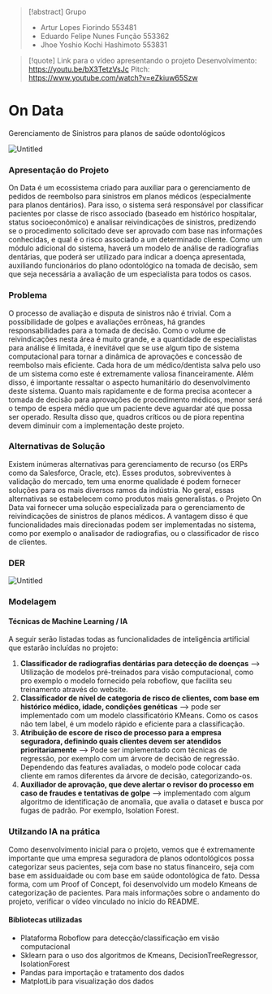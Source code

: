 > [!abstract]  Grupo
> - Artur Lopes Fiorindo 553481 
> - Eduardo Felipe Nunes Função 553362 
> - Jhoe Yoshio Kochi Hashimoto 553831  

> [!quote]  Link para o vídeo apresentando o projeto
> Desenvolvimento: https://youtu.be/bX3TetzVsJc
> Pitch: https://www.youtube.com/watch?v=eZkiuw65Szw


# On Data
Gerenciamento de Sinistros para planos de saúde odontológicos

![Untitled](https://github.com/user-attachments/assets/1776543b-1caa-4986-9dc3-0621b3fcce2c)
### Apresentação do Projeto
On Data é um ecossistema criado para auxiliar para o gerenciamento de pedidos de reembolso para sinistros em planos médicos (especialmente para planos dentários). Para isso, o sistema será responsável por classificar pacientes por classe de risco associado (baseado em histórico hospitalar, status socioeconômico) e analisar reivindicações de sinistros, predizendo se o procedimento solicitado deve ser aprovado com base nas informações conhecidas, e qual é o risco associado a um determinado cliente. Como um módulo adicional do sistema, haverá um modelo de análise de radiografias dentárias, que poderá ser utilizado para indicar a doença apresentada, auxiliando funcionários do plano odontológico na tomada de decisão, sem que seja necessária a avaliação de um especialista para todos os casos.

### Problema
O processo de avaliação e disputa de sinistros não é trivial. Com a possibilidade de golpes e avaliações errôneas, há grandes responsabilidades para a tomada de decisão. Como o volume de reivindicações nesta área é muito grande, e a quantidade de especialistas para análise é limitada, é inevitável que se use algum tipo de sistema computacional para tornar a dinâmica de aprovações e concessão de reembolso mais eficiente. Cada hora de um médico/dentista salva pelo uso de um sistema como este é extremamente valiosa financeiramente. Além disso, é importante ressaltar o aspecto humanitário do desenvolvimento deste sistema. Quanto mais rapidamente e de forma precisa acontecer a tomada de decisão para aprovações de procedimento médicos, menor será o tempo de espera médio que um paciente deve aguardar até que possa ser operado. Resulta disso que, quadros críticos ou de piora repentina devem diminuir com a implementação deste projeto.

### Alternativas de Solução
Existem inúmeras alternativas para gerenciamento de recurso (os ERPs como da Salesforce, Oracle, etc). Esses produtos, sobreviventes à validação do mercado, tem uma enorme qualidade é podem fornecer soluções para os mais diversos ramos da indústria.
No geral, essas alternativas se estabelecem como produtos mais generalistas. o Projeto On Data vai fornecer uma solução especializada para o gerenciamento de reivindicações de sinistros de planos médicos. A vantagem disso é que funcionalidades mais direcionadas podem ser implementadas no sistema, como por exemplo o analisador de radiografias, ou o classificador de risco de clientes.

### DER
![Untitled](https://github.com/user-attachments/assets/01d4a307-9504-49e8-9306-ffbdfaae393c)


### Modelagem
#### Técnicas de Machine Learning / IA
A seguir serão listadas todas as funcionalidades de inteligência artificial que estarão incluídas no projeto:
1. **Classificador de radiografias dentárias para detecção de doenças** --> Utilização de modelos pré-treinados para visão computacional, como pro exemplo o modelo fornecido pela roboflow, que facilita seu treinamento através do website.
2. **Classificador de nível de categoria de risco de clientes, com base em histórico médico, idade, condições genéticas** --> pode ser implementado com um modelo classificatório KMeans. Como os casos não tem label, é um modelo rápido e eficiente para a classificação.
3. **Atribuição de escore de risco de processo para a empresa seguradora, definindo quais clientes devem ser atendidos prioritariamente** --> Pode ser implementado com técnicas de regressão, por exemplo com um árvore de decisão de regressão. Dependendo das features avaliadas, o modelo pode colocar cada cliente em ramos diferentes da árvore de decisão, categorizando-os.
4. **Auxiliador de aprovação, que deve alertar o revisor do processo em caso de fraudes e tentativas de golpe** --> implementado com algum algoritmo de identificação de anomalia, que avalia o dataset e busca por fugas de padrão. Por exemplo, Isolation Forest.

### Utilzando IA na prática
Como desenvolvimento inicial para o projeto, vemos que é extremamente importante que uma empresa seguradora de planos odontológicos possa categorizar seus pacientes, seja com base no status financeiro, seja com base em assiduaidade ou com base em saúde odontológica de fato. Dessa forma, com um Proof of Concept, foi desenvolvido um modelo Kmeans de categorização de pacientes. Para mais informações sobre o andamento do projeto, verificar o vídeo vinculado no início do README.


#### Bibliotecas utilizadas
- Plataforma Roboflow para detecção/classificação em visão computacional
- Sklearn para o uso dos algoritmos de Kmeans, DecisionTreeRegressor, IsolationForest
- Pandas para importação e tratamento dos dados
- MatplotLib para visualização dos dados

